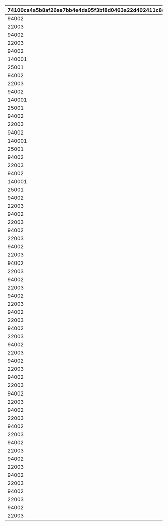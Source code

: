 |74100ca4a5b8af26ae7bb4e4da95f3bf8d0463a22d402411c8c8f94147121e6c|1f57b6a09f9e668ec56b9b58e0e9e136d2956377e675ba435010543f69f1d61d|29d318b6bb67903099798d5dc3383dde3ea5c190effc57ecb454cd1b9b97ea8a|d68bff9dd7bc567d23a1d934370830c2bdced6276a8aa9e4b56b3a5cab3da484|3cee55c9e342f79766efaa4fc3e06a210c823eaf9c829a9f88623ec6d0ac6cbd|
| --- | --- | --- | --- | --- |
|94002|12|10000101|100001011|150000|
|22003|2|10000101|100001012|6|
|94002|12|10000102|100001021|500000|
|22003|2|10000102|100001022|6|
|94002|12|10000103|100001031|500000|
|140001|4|10000103|100001032|3|
|25001|2|10000103|100001033|3|
|94002|12|10000104|100001041|500000|
|22003|2|10000104|100001042|6|
|94002|12|10000105|100001051|500000|
|140001|4|10000105|100001052|4|
|25001|2|10000105|100001053|4|
|94002|12|10000106|100001061|500000|
|22003|2|10000106|100001062|6|
|94002|12|10000107|100001071|500000|
|140001|4|10000107|100001072|4|
|25001|2|10000107|100001073|4|
|94002|12|10000108|100001081|500000|
|22003|2|10000108|100001082|6|
|94002|12|10000109|100001091|500000|
|140001|4|10000109|100001092|4|
|25001|2|10000109|100001093|4|
|94002|12|10050501|100505011|120000|
|22003|2|10050501|100505012|3|
|94002|12|10050502|100505021|120000|
|22003|2|10050502|100505022|4|
|94002|12|10050503|100505031|120000|
|22003|2|10050503|100505032|4|
|94002|12|10050511|100505111|120000|
|22003|2|10050511|100505112|3|
|94002|12|10050512|100505121|160000|
|22003|2|10050512|100505122|4|
|94002|12|10060601|100606011|120000|
|22003|2|10060601|100606012|3|
|94002|12|10060602|100606021|120000|
|22003|2|10060602|100606022|4|
|94002|12|10060603|100606031|120000|
|22003|2|10060603|100606032|4|
|94002|12|10060611|100606111|120000|
|22003|2|10060611|100606112|3|
|94002|12|10060612|100606121|160000|
|22003|2|10060612|100606122|4|
|94002|12|10070701|100707011|120000|
|22003|2|10070701|100707012|3|
|94002|12|10070702|100707021|120000|
|22003|2|10070702|100707022|4|
|94002|12|10070703|100707031|120000|
|22003|2|10070703|100707032|4|
|94002|12|10070711|100707111|120000|
|22003|2|10070711|100707112|3|
|94002|12|10070712|100707121|160000|
|22003|2|10070712|100707122|4|
|94002|12|10080801|100808011|120000|
|22003|2|10080801|100808012|3|
|94002|12|10080802|100808021|120000|
|22003|2|10080802|100808022|4|
|94002|12|10080803|100808031|120000|
|22003|2|10080803|100808032|4|
|94002|12|10080811|100808111|120000|
|22003|2|10080811|100808112|3|
|94002|12|10080812|100808121|160000|
|22003|2|10080812|100808122|4|